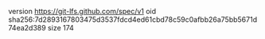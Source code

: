 version https://git-lfs.github.com/spec/v1
oid sha256:7d2893167803475d3537fdcd4ed61cbd78c59c0afbb26a75bb5671d74ea2d389
size 174
